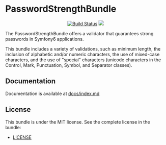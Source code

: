 PasswordStrengthBundle
=============================

<p align="center">
<a href="https://github.com/bhavin-nakrani/PasswordStrengthBundle/actions"><img src="https://github.com/bhavin-nakrani/PasswordStrengthBundle/actions/workflows/symfony.yml/badge.svg" alt="Build Status"></a>
<img src="https://img.shields.io/github/downloads/bhavin-nakrani/PasswordStrengthBundle/total" />
</p>

The PasswordStrengthBundle offers a validator that guarantees strong passwords in Symfony6 applications. 

This bundle includes a variety of validations, such as minimum length, the inclusion of alphabetic and/or numeric characters, the use of mixed-case characters, and the use of "special" characters (unicode characters in the Control, Mark, Punctuation, Symbol, and Separator classes).

## Documentation

Documentation is available at [docs/index.md](https://github.com/bhavin-nakrani/PasswordStrengthBundle/blob/master/docs/index.md)


## License

This bundle is under the MIT license. See the complete license in the bundle:

- [LICENSE](https://github.com/SimformSolutionsPvtLtd/PasswordStrengthBundle/blob/master/LICENSE)
